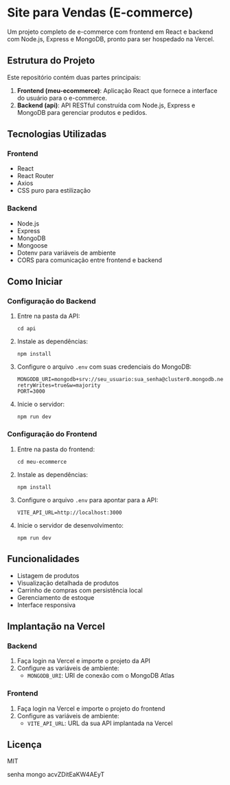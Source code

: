 # Site para Vendas (E-commerce)

Um projeto completo de e-commerce com frontend em React e backend com Node.js, Express e MongoDB, pronto para ser hospedado na Vercel.

## Estrutura do Projeto

Este repositório contém duas partes principais:

1. **Frontend (meu-ecommerce)**: Aplicação React que fornece a interface do usuário para o e-commerce.
2. **Backend (api)**: API RESTful construída com Node.js, Express e MongoDB para gerenciar produtos e pedidos.

## Tecnologias Utilizadas

### Frontend
- React
- React Router
- Axios
- CSS puro para estilização

### Backend
- Node.js
- Express
- MongoDB
- Mongoose
- Dotenv para variáveis de ambiente
- CORS para comunicação entre frontend e backend

## Como Iniciar

### Configuração do Backend

1. Entre na pasta da API:
   ```
   cd api
   ```

2. Instale as dependências:
   ```
   npm install
   ```

3. Configure o arquivo `.env` com suas credenciais do MongoDB:
   ```
   MONGODB_URI=mongodb+srv://seu_usuario:sua_senha@cluster0.mongodb.net/ecommerce?retryWrites=true&w=majority
   PORT=3000
   ```

4. Inicie o servidor:
   ```
   npm run dev
   ```

### Configuração do Frontend

1. Entre na pasta do frontend:
   ```
   cd meu-ecommerce
   ```

2. Instale as dependências:
   ```
   npm install
   ```

3. Configure o arquivo `.env` para apontar para a API:
   ```
   VITE_API_URL=http://localhost:3000
   ```

4. Inicie o servidor de desenvolvimento:
   ```
   npm run dev
   ```

## Funcionalidades

- Listagem de produtos
- Visualização detalhada de produtos
- Carrinho de compras com persistência local
- Gerenciamento de estoque
- Interface responsiva

## Implantação na Vercel

### Backend

1. Faça login na Vercel e importe o projeto da API
2. Configure as variáveis de ambiente:
   - `MONGODB_URI`: URI de conexão com o MongoDB Atlas

### Frontend

1. Faça login na Vercel e importe o projeto do frontend
2. Configure as variáveis de ambiente:
   - `VITE_API_URL`: URL da sua API implantada na Vercel

## Licença

MIT

senha mongo acvZDitEaKW4AEyT